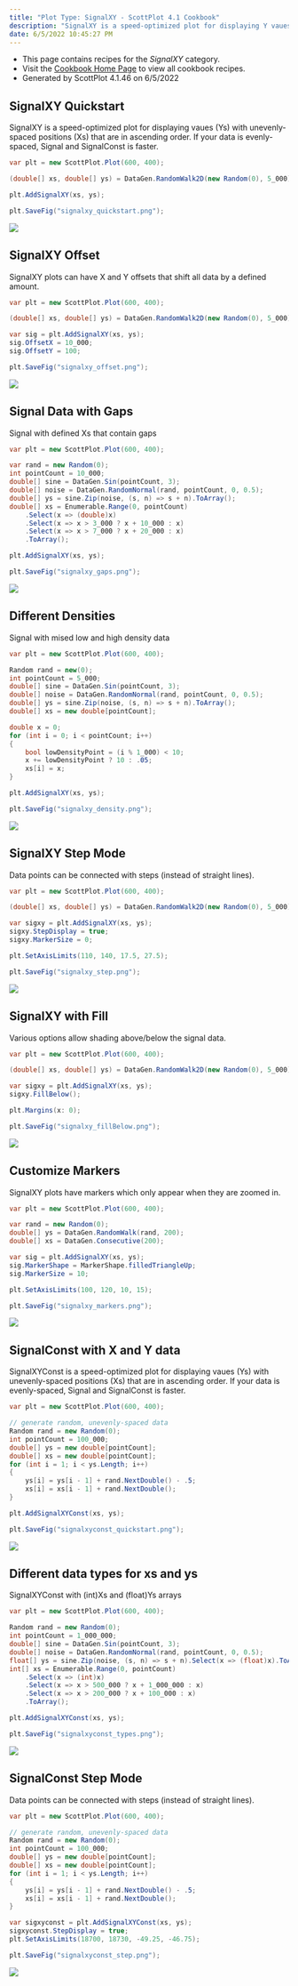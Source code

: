 ```yaml
---
title: "Plot Type: SignalXY - ScottPlot 4.1 Cookbook"
description: "SignalXY is a speed-optimized plot for displaying Y vaues with unevenly-spaced (but always increasing) X positions."
date: 6/5/2022 10:45:27 PM
---
```


* This page contains recipes for the _SignalXY_ category.
* Visit the [Cookbook Home Page](../../) to view all cookbook recipes.
* Generated by ScottPlot 4.1.46 on 6/5/2022
## SignalXY Quickstart

SignalXY is a speed-optimized plot for displaying vaues (Ys) with unevenly-spaced positions (Xs) that are in ascending order. If your data is evenly-spaced, Signal and SignalConst is faster.

```cs
var plt = new ScottPlot.Plot(600, 400);

(double[] xs, double[] ys) = DataGen.RandomWalk2D(new Random(0), 5_000);

plt.AddSignalXY(xs, ys);

plt.SaveFig("signalxy_quickstart.png");
```

<img src='../../images/signalxy_quickstart.png' class='d-block mx-auto my-5' />


## SignalXY Offset

SignalXY plots can have X and Y offsets that shift all data by a defined amount.

```cs
var plt = new ScottPlot.Plot(600, 400);

(double[] xs, double[] ys) = DataGen.RandomWalk2D(new Random(0), 5_000);

var sig = plt.AddSignalXY(xs, ys);
sig.OffsetX = 10_000;
sig.OffsetY = 100;

plt.SaveFig("signalxy_offset.png");
```

<img src='../../images/signalxy_offset.png' class='d-block mx-auto my-5' />


## Signal Data with Gaps

Signal with defined Xs that contain gaps

```cs
var plt = new ScottPlot.Plot(600, 400);

var rand = new Random(0);
int pointCount = 10_000;
double[] sine = DataGen.Sin(pointCount, 3);
double[] noise = DataGen.RandomNormal(rand, pointCount, 0, 0.5);
double[] ys = sine.Zip(noise, (s, n) => s + n).ToArray();
double[] xs = Enumerable.Range(0, pointCount)
    .Select(x => (double)x)
    .Select(x => x > 3_000 ? x + 10_000 : x)
    .Select(x => x > 7_000 ? x + 20_000 : x)
    .ToArray();

plt.AddSignalXY(xs, ys);

plt.SaveFig("signalxy_gaps.png");
```

<img src='../../images/signalxy_gaps.png' class='d-block mx-auto my-5' />


## Different Densities

Signal with mised low and high density data

```cs
var plt = new ScottPlot.Plot(600, 400);

Random rand = new(0);
int pointCount = 5_000;
double[] sine = DataGen.Sin(pointCount, 3);
double[] noise = DataGen.RandomNormal(rand, pointCount, 0, 0.5);
double[] ys = sine.Zip(noise, (s, n) => s + n).ToArray();
double[] xs = new double[pointCount];

double x = 0;
for (int i = 0; i < pointCount; i++)
{
    bool lowDensityPoint = (i % 1_000) < 10;
    x += lowDensityPoint ? 10 : .05;
    xs[i] = x;
}

plt.AddSignalXY(xs, ys);

plt.SaveFig("signalxy_density.png");
```

<img src='../../images/signalxy_density.png' class='d-block mx-auto my-5' />


## SignalXY Step Mode

Data points can be connected with steps (instead of straight lines).

```cs
var plt = new ScottPlot.Plot(600, 400);

(double[] xs, double[] ys) = DataGen.RandomWalk2D(new Random(0), 5_000);

var sigxy = plt.AddSignalXY(xs, ys);
sigxy.StepDisplay = true;
sigxy.MarkerSize = 0;

plt.SetAxisLimits(110, 140, 17.5, 27.5);

plt.SaveFig("signalxy_step.png");
```

<img src='../../images/signalxy_step.png' class='d-block mx-auto my-5' />


## SignalXY with Fill

Various options allow shading above/below the signal data.

```cs
var plt = new ScottPlot.Plot(600, 400);

(double[] xs, double[] ys) = DataGen.RandomWalk2D(new Random(0), 5_000);

var sigxy = plt.AddSignalXY(xs, ys);
sigxy.FillBelow();

plt.Margins(x: 0);

plt.SaveFig("signalxy_fillBelow.png");
```

<img src='../../images/signalxy_fillbelow.png' class='d-block mx-auto my-5' />


## Customize Markers

SignalXY plots have markers which only appear when they are zoomed in.

```cs
var plt = new ScottPlot.Plot(600, 400);

var rand = new Random(0);
double[] ys = DataGen.RandomWalk(rand, 200);
double[] xs = DataGen.Consecutive(200);

var sig = plt.AddSignalXY(xs, ys);
sig.MarkerShape = MarkerShape.filledTriangleUp;
sig.MarkerSize = 10;

plt.SetAxisLimits(100, 120, 10, 15);

plt.SaveFig("signalxy_markers.png");
```

<img src='../../images/signalxy_markers.png' class='d-block mx-auto my-5' />


## SignalConst with X and Y data

SignalXYConst is a speed-optimized plot for displaying vaues (Ys) with unevenly-spaced positions (Xs) that are in ascending order. If your data is evenly-spaced, Signal and SignalConst is faster.

```cs
var plt = new ScottPlot.Plot(600, 400);

// generate random, unevenly-spaced data
Random rand = new Random(0);
int pointCount = 100_000;
double[] ys = new double[pointCount];
double[] xs = new double[pointCount];
for (int i = 1; i < ys.Length; i++)
{
    ys[i] = ys[i - 1] + rand.NextDouble() - .5;
    xs[i] = xs[i - 1] + rand.NextDouble();
}

plt.AddSignalXYConst(xs, ys);

plt.SaveFig("signalxyconst_quickstart.png");
```

<img src='../../images/signalxyconst_quickstart.png' class='d-block mx-auto my-5' />


## Different data types for xs and ys

SignalXYConst with (int)Xs and (float)Ys arrays

```cs
var plt = new ScottPlot.Plot(600, 400);

Random rand = new Random(0);
int pointCount = 1_000_000;
double[] sine = DataGen.Sin(pointCount, 3);
double[] noise = DataGen.RandomNormal(rand, pointCount, 0, 0.5);
float[] ys = sine.Zip(noise, (s, n) => s + n).Select(x => (float)x).ToArray();
int[] xs = Enumerable.Range(0, pointCount)
    .Select(x => (int)x)
    .Select(x => x > 500_000 ? x + 1_000_000 : x)
    .Select(x => x > 200_000 ? x + 100_000 : x)
    .ToArray();

plt.AddSignalXYConst(xs, ys);

plt.SaveFig("signalxyconst_types.png");
```

<img src='../../images/signalxyconst_types.png' class='d-block mx-auto my-5' />


## SignalConst Step Mode

Data points can be connected with steps (instead of straight lines).

```cs
var plt = new ScottPlot.Plot(600, 400);

// generate random, unevenly-spaced data
Random rand = new Random(0);
int pointCount = 100_000;
double[] ys = new double[pointCount];
double[] xs = new double[pointCount];
for (int i = 1; i < ys.Length; i++)
{
    ys[i] = ys[i - 1] + rand.NextDouble() - .5;
    xs[i] = xs[i - 1] + rand.NextDouble();
}

var sigxyconst = plt.AddSignalXYConst(xs, ys);
sigxyconst.StepDisplay = true;
plt.SetAxisLimits(18700, 18730, -49.25, -46.75);

plt.SaveFig("signalxyconst_step.png");
```

<img src='../../images/signalxyconst_step.png' class='d-block mx-auto my-5' />



